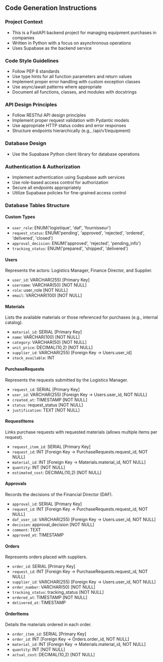 ## Code Generation Instructions

### Project Context
- This is a FastAPI backend project for managing equipment purchases in companies
- Written in Python with a focus on asynchronous operations
- Uses Supabase as the backend service

### Code Style Guidelines
- Follow PEP 8 standards
- Use type hints for all function parameters and return values
- Implement proper error handling with custom exception classes
- Use async/await patterns where appropriate
- Document all functions, classes, and modules with docstrings

### API Design Principles
- Follow RESTful API design principles
- Implement proper request validation with Pydantic models
- Use appropriate HTTP status codes and error responses
- Structure endpoints hierarchically (e.g., /api/v1/equipment)

### Database Design
- Use the Supabase Python client library for database operations

### Authentication & Authorization
- Implement authentication using Supabase auth services
- Use role-based access control for authorization
- Secure all endpoints appropriately
- Utilize Supabase policies for fine-grained access control

### Database Tables Structure

#### Custom Types
- `user_role`: ENUM('logistique', 'daf', 'fournisseur')
- `request_status`: ENUM('pending', 'approved', 'rejected', 'ordered', 'delivered', 'closed')
- `approval_decision`: ENUM('approved', 'rejected', 'pending_info')
- `tracking_status`: ENUM('prepared', 'shipped', 'delivered')

#### Users
Represents the actors: Logistics Manager, Finance Director, and Supplier.
- `user_id`: VARCHAR(255) [Primary Key]
- `username`: VARCHAR(50) [NOT NULL]
- `role`: user_role [NOT NULL]
- `email`: VARCHAR(100) [NOT NULL]

#### Materials
Lists the available materials or those referenced for purchases (e.g., internal catalog).
- `material_id`: SERIAL [Primary Key]
- `name`: VARCHAR(100) [NOT NULL]
- `category`: VARCHAR(50) [NOT NULL]
- `unit_price`: DECIMAL(10,2) [NOT NULL]
- `supplier_id`: VARCHAR(255) [Foreign Key -> Users.user_id]
- `stock_available`: INT

#### PurchaseRequests
Represents the requests submitted by the Logistics Manager.
- `request_id`: SERIAL [Primary Key]
- `user_id`: VARCHAR(255) [Foreign Key -> Users.user_id, NOT NULL]
- `created_at`: TIMESTAMP [NOT NULL]
- `status`: request_status [NOT NULL]
- `justification`: TEXT [NOT NULL]

#### RequestItems
Links purchase requests with requested materials (allows multiple items per request).
- `request_item_id`: SERIAL [Primary Key]
- `request_id`: INT [Foreign Key -> PurchaseRequests.request_id, NOT NULL]
- `material_id`: INT [Foreign Key -> Materials.material_id, NOT NULL]
- `quantity`: INT [NOT NULL]
- `estimated_cost`: DECIMAL(10,2) [NOT NULL]

#### Approvals
Records the decisions of the Financial Director (DAF).
- `approval_id`: SERIAL [Primary Key]
- `request_id`: INT [Foreign Key -> PurchaseRequests.request_id, NOT NULL]
- `daf_user_id`: VARCHAR(255) [Foreign Key -> Users.user_id, NOT NULL]
- `decision`: approval_decision [NOT NULL]
- `comment`: TEXT
- `approved_at`: TIMESTAMP

#### Orders
Represents orders placed with suppliers.
- `order_id`: SERIAL [Primary Key]
- `request_id`: INT [Foreign Key -> PurchaseRequests.request_id, NOT NULL]
- `supplier_id`: VARCHAR(255) [Foreign Key -> Users.user_id, NOT NULL]
- `order_number`: VARCHAR(50) [NOT NULL]
- `tracking_status`: tracking_status [NOT NULL]
- `ordered_at`: TIMESTAMP [NOT NULL]
- `delivered_at`: TIMESTAMP

#### OrderItems
Details the materials ordered in each order.
- `order_item_id`: SERIAL [Primary Key]
- `order_id`: INT [Foreign Key -> Orders.order_id, NOT NULL]
- `material_id`: INT [Foreign Key -> Materials.material_id, NOT NULL]
- `quantity`: INT [NOT NULL]
- `actual_cost`: DECIMAL(10,2) [NOT NULL]
